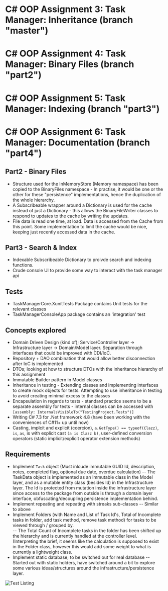 # C# OOP Assignment 3: Task Manager: Inheritance (branch "master")
# C# OOP Assignment 4: Task Manager: Binary Files (branch "part2")
# C# OOP Assignment 5: Task Manager: Indexing (branch "part3")
# C# OOP Assignment 6: Task Manager: Documentation (branch "part4")

## Part2 - Binary Files
- Structure used for the InMemoryStore (Memory namespace) has been copied to the BinaryFiles namespace - In practise, it would be one or the other for these "persistence" implementations, hence the duplication of the whole hierarchy.
- A Subscribeable wrapper around a Dictionary is used for the cache instead of just a Dictionary - this allows the BinaryFileWriter classes to respond to updates to the cache by writing the updates.
- File data is read one time, at load.  Data is accessed from the Cache from this point.  Some implementation to limit the cache would be nice, keeping just recently accessed data in the cache.

## Part3 - Search & Index
- Indexable Subscribeable Dictionary to proivde search and indexing functions.
- Crude console UI to provide some way to interact with the task manager api

## Tests
- TaskManagerCore.XunitTests Package contains Unit tests for the relevant classes
- TaskManagerConsoleApp package contains an 'integration' test

## Concepts explored
- Domain Driven Design (kind of); Service/Controller layer -> Infrastructure layer -> Domain/Model layer.  Separation through interfaces that could be improved with CDI/IoC. 
- Repository + DAO combination that would allow better disconnection after IoC is implemented
- DTOs; looking at how to structure DTOs with the inheritance hierarchy of this assignment
- Immutable Builder pattern in Model classes
- Inheritance in testing -  Extending classes and implementing interfaces to create mock objects for tests.  Attempting to use inheritance in testing to avoid creating minimal excess to the classes
- Encapsulation in regards to tests - standard practice seems to be a separate assembly for tests - internal classes can be accessed with `[assembly: InternalsVisibleTo("TestingProject.Tests")]`
- Writing C# 7.3 for .Net framework 4.8 (have been working with the conveniences of C#11+ up until now)
- Casting, implcit and explicit (coercion), `a.GetType() == typeof(Clazz)`, `is`, `as`, is with explicit cast `(a is Clazz b)`, user-defined conversion operators (static implicit/explicit operator extension methods)

## Requirements
- Implement `Task` object (Must inlcude immutable GUID Id, description, notes, completed flag, optional due date, overdue calculation)
-- The TaskData object is implemented as an Immutable class in the Model layer, and as a mutable entity class (besides Id) in the Infrastructure layer.  The Id is protected from mutation inside the infrastructure layer since access to the package from outside is through a domain layer interface, obfuscating/decoupling persistence implementation behind.
- Implement repeating and repeating with streaks sub-classes
-- Similar to above
- Implement Folders (with Name and List<string> of Task Id's, Total of Incomplete tasks in folder, add task method, remove task method) for tasks to be viewed through / grouped by.  
-- The Total Count of Incomplete tasks in the folder has been shifted up the hierarchy and is currently handled at the controller level. (Interpreting the brief, it seems like the calculation is supposed to exist in the Folder class, however this would add some weight to what is currently a lightweight class.
- Implement static database; to be switched out for real database
-- Started out with static holders, have switched around a bit to explore some various ideas/structures around the infrastructure/persistence layer.

![Test Listing](https://github.com/johnau/ap-oop-asgmnt3-inheritance/blob/master/images/test_listing.png?raw=true)
